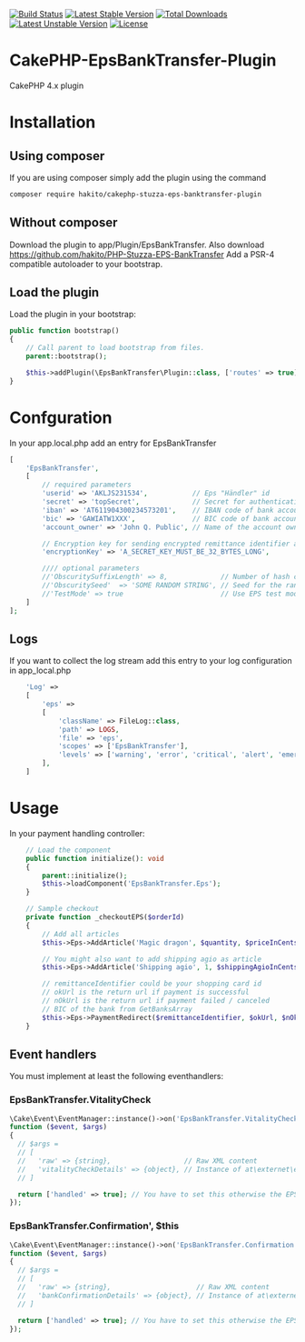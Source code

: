 [![Build Status](https://app.travis-ci.com/hakito/CakePHP-EpsBankTransfer-Plugin.svg?branch=master)](https://app.travis-ci.com/hakito/CakePHP-EpsBankTransfer-Plugin)
[![Latest Stable Version](https://poser.pugx.org/hakito/cakephp-stuzza-eps-banktransfer-plugin/v/stable.svg)](https://packagist.org/packages/hakito/cakephp-stuzza-eps-banktransfer-plugin) [![Total Downloads](https://poser.pugx.org/hakito/cakephp-stuzza-eps-banktransfer-plugin/downloads.svg)](https://packagist.org/packages/hakito/cakephp-stuzza-eps-banktransfer-plugin) [![Latest Unstable Version](https://poser.pugx.org/hakito/cakephp-stuzza-eps-banktransfer-plugin/v/unstable.svg)](https://packagist.org/packages/hakito/cakephp-stuzza-eps-banktransfer-plugin) [![License](https://poser.pugx.org/hakito/cakephp-stuzza-eps-banktransfer-plugin/license.svg)](https://packagist.org/packages/hakito/cakephp-stuzza-eps-banktransfer-plugin)

# CakePHP-EpsBankTransfer-Plugin

CakePHP 4.x plugin

# Installation

## Using composer

If you are using composer simply add the plugin using the command

```bash
composer require hakito/cakephp-stuzza-eps-banktransfer-plugin
```

## Without composer

Download the plugin to app/Plugin/EpsBankTransfer. Also download https://github.com/hakito/PHP-Stuzza-EPS-BankTransfer
Add a PSR-4 compatible autoloader to your bootstrap.

## Load the plugin

Load the plugin in your bootstrap:

```php
public function bootstrap()
{
    // Call parent to load bootstrap from files.
    parent::bootstrap();

    $this->addPlugin(\EpsBankTransfer\Plugin::class, ['routes' => true]);
}
```

# Confguration

In your app.local.php add an entry for EpsBankTransfer

```php
[
    'EpsBankTransfer',
    [
        // required parameters
        'userid' => 'AKLJS231534',           // Eps "Händler" id
        'secret' => 'topSecret',             // Secret for authentication
        'iban' => 'AT611904300234573201',    // IBAN code of bank account where money will be sent to
        'bic' => 'GAWIATW1XXX',              // BIC code of bank account where money will be sent to
        'account_owner' => 'John Q. Public', // Name of the account owner where money will be sent to

        // Encryption key for sending encrypted remittance identifier as encrypted string
        'encryptionKey' => 'A_SECRET_KEY_MUST_BE_32_BYTES_LONG',

        //// optional parameters
        //'ObscuritySuffixLength' => 8,             // Number of hash chars appended to remittance identifier
        //'ObscuritySeed'  => 'SOME RANDOM STRING', // Seed for the random remittance identifier suffix. REQUIRED when ObscuritySuffixLength > 0 provided
        //'TestMode' => true                        // Use EPS test mode URL endpoint
    ]
];
```

## Logs

If you want to collect the log stream add this entry to your log configuration in app_local.php

```php
    'Log' =>
    [
        'eps' =>
        [
            'className' => FileLog::class,
            'path' => LOGS,
            'file' => 'eps',
            'scopes' => ['EpsBankTransfer'],
            'levels' => ['warning', 'error', 'critical', 'alert', 'emergency', 'info', 'debug'],
        ],
    ]
```

# Usage

In your payment handling controller:

```php
    // Load the component
    public function initialize(): void
    {
        parent::initialize();
        $this->loadComponent('EpsBankTransfer.Eps');
    }

    // Sample checkout
    private function _checkoutEPS($orderId)
    {
        // Add all articles
        $this->Eps->AddArticle('Magic dragon', $quantity, $priceInCents);

        // You might also want to add shipping agio as article
        $this->Eps->AddArticle('Shipping agio', 1, $shippingAgioInCents);

        // remittanceIdentifier could be your shopping card id
        // okUrl is the return url if payment is successful
        // nOkUrl is the return url if payment failed / canceled
        // BIC of the bank from GetBanksArray
        $this->Eps->PaymentRedirect($remittanceIdentifier, $okUrl, $nOkUrl, $bic);
    }
```

## Event handlers

You must implement at least the following eventhandlers:

### EpsBankTransfer.VitalityCheck

```php
\Cake\Event\EventManager::instance()->on('EpsBankTransfer.VitalityCheck',
function ($event, $args)
{
  // $args =
  // [
  //   'raw' => {string},                  // Raw XML content
  //   'vitalityCheckDetails' => {object}, // Instance of at\externet\eps_bank_transfer\VitalityCheckDetails
  // ]

  return ['handled' => true]; // You have to set this otherwise the EPS call is not successful
});
```

### EpsBankTransfer.Confirmation', $this

```php
\Cake\Event\EventManager::instance()->on('EpsBankTransfer.Confirmation',
function ($event, $args)
{
  // $args =
  // [
  //   'raw' => {string},                     // Raw XML content
  //   'bankConfirmationDetails' => {object}, // Instance of at\externet\eps_bank_transfer\BankConfirmationDetails
  // ]

  return ['handled' => true]; // You have to set this otherwise the EPS call is not successful
});
```
